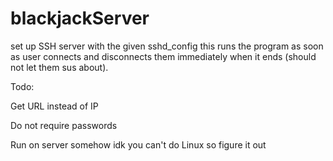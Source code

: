 # blackjackServer
set up SSH server with the given sshd_config
this runs the program as soon as user connects and disconnects them immediately
when it ends (should not let them sus about).

Todo:

Get URL instead of IP

Do not require passwords

Run on server somehow idk you can't do Linux so figure it out

